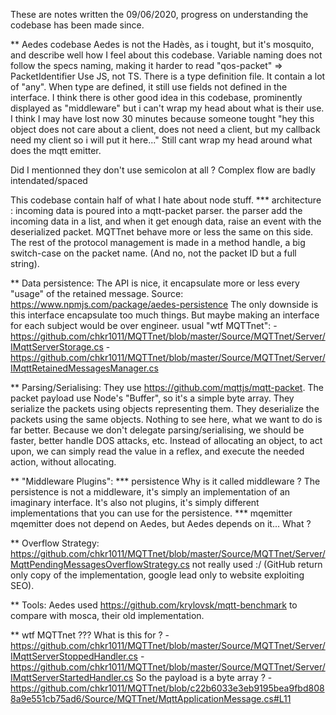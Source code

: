 These are notes written the 09/06/2020, progress on understanding the codebase has been made since.

** Aedes codebase
Aedes is not the Hadès, as i tought, but it's mosquito, and describe well how I feel about this codebase.
Variable naming does not follow the specs naming, making it harder to read
"qos-packet" => PacketIdentifier
Use JS, not TS.
There is a type definition file. It contain a lot of "any".
When type are defined, it still use fields not defined in the interface.
I think there is other good idea in this codebase, prominently displayed as "middleware" but i can't wrap my head about what is their use.
I think I may have lost now 30 minutes because someone tought "hey this object does not care about a client, does not need a client, but my callback need my client so i will put it here..."
Still cant wrap my head around what does the mqtt emitter.


Did I mentionned they don't use semicolon at all ?
Complex flow are badly intendated/spaced

This codebase contain half of what I hate about node stuff.
*** architecture :
incoming data is poured into a mqtt-packet parser.
the parser add the incoming data in a list, and when it get enough data, raise an event with the deserialized packet.
MQTTnet behave more or less the same on this side.
The rest of the protocol management is made in a method handle, a big switch-case on the packet name. (And no, not the packet ID but a full string).

** Data persistence:
The API is nice, it encapsulate more or less every "usage" of the retained message.
Source: https://www.npmjs.com/package/aedes-persistence
The only downside is this interface encapsulate too much things. But maybe making an interface for each subject would be over engineer.
usual "wtf MQTTnet": 
    - https://github.com/chkr1011/MQTTnet/blob/master/Source/MQTTnet/Server/IMqttServerStorage.cs
    - https://github.com/chkr1011/MQTTnet/blob/master/Source/MQTTnet/Server/IMqttRetainedMessagesManager.cs

** Parsing/Serialising:
They use https://github.com/mqttjs/mqtt-packet.
The packet payload use Node's "Buffer", so it's a simple byte array.
They serialize the packets using objects representing them.
They deserialize the packets using the same objects.
Nothing to see here, what we want to do is far better.
Because we don't delegate parsing/serialising, we should be faster, better handle DOS attacks, etc.
Instead of allocating an object, to act upon, we can simply read the value in a reflex, and execute the needed action, without allocating.



** "Middleware Plugins":
*** persistence
Why is it called middleware ?
The persistence is not a middleware, it's simply an implementation of an imaginary interface.
It's also not plugins, it's simply different implementations that you can use for the persistence.
*** mqemitter
mqemitter does not depend on Aedes, but Aedes depends on it... What ?


** Overflow Strategy:
https://github.com/chkr1011/MQTTnet/blob/master/Source/MQTTnet/Server/MqttPendingMessagesOverflowStrategy.cs
not really used :/ (GitHub return only copy of the implementation, google lead only to website exploiting SEO).

** Tools:
Aedes used https://github.com/krylovsk/mqtt-benchmark to compare with mosca, their old implementation.

** wtf MQTTnet ???
What is this for ?
    - https://github.com/chkr1011/MQTTnet/blob/master/Source/MQTTnet/Server/IMqttServerStoppedHandler.cs
    - https://github.com/chkr1011/MQTTnet/blob/master/Source/MQTTnet/Server/IMqttServerStartedHandler.cs
So the payload is a byte array ?
    - https://github.com/chkr1011/MQTTnet/blob/c22b6033e3eb9195bea9fbd8088a9e551cb75ad6/Source/MQTTnet/MqttApplicationMessage.cs#L11